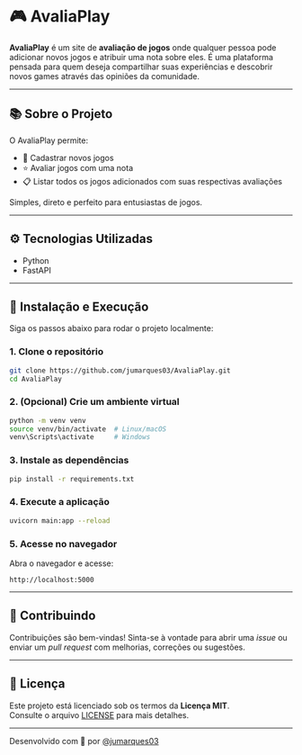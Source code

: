# 🎮 AvaliaPlay

**AvaliaPlay** é um site de **avaliação de jogos** onde qualquer pessoa pode adicionar novos jogos e atribuir uma nota sobre eles. É uma plataforma pensada para quem deseja compartilhar suas experiências e descobrir novos games através das opiniões da comunidade.

---

## 📚 Sobre o Projeto

O AvaliaPlay permite:

- 📝 Cadastrar novos jogos
- ⭐ Avaliar jogos com uma nota
- 📋 Listar todos os jogos adicionados com suas respectivas avaliações

Simples, direto e perfeito para entusiastas de jogos.

---

## ⚙️ Tecnologias Utilizadas

- Python
- FastAPI

---

## 🚀 Instalação e Execução

Siga os passos abaixo para rodar o projeto localmente:

### 1. Clone o repositório

```bash
git clone https://github.com/jumarques03/AvaliaPlay.git
cd AvaliaPlay
```

### 2. (Opcional) Crie um ambiente virtual

```bash
python -m venv venv
source venv/bin/activate  # Linux/macOS
venv\Scripts\activate     # Windows
```

### 3. Instale as dependências

```bash
pip install -r requirements.txt
```

### 4. Execute a aplicação

```bash
uvicorn main:app --reload
```

### 5. Acesse no navegador

Abra o navegador e acesse:

```
http://localhost:5000
```

---

## 🤝 Contribuindo

Contribuições são bem-vindas! Sinta-se à vontade para abrir uma *issue* ou enviar um *pull request* com melhorias, correções ou sugestões.

---

## 📄 Licença

Este projeto está licenciado sob os termos da **Licença MIT**.\
Consulte o arquivo [LICENSE](LICENSE) para mais detalhes.

---

Desenvolvido com 💙 por [@jumarques03](https://github.com/jumarques03)


